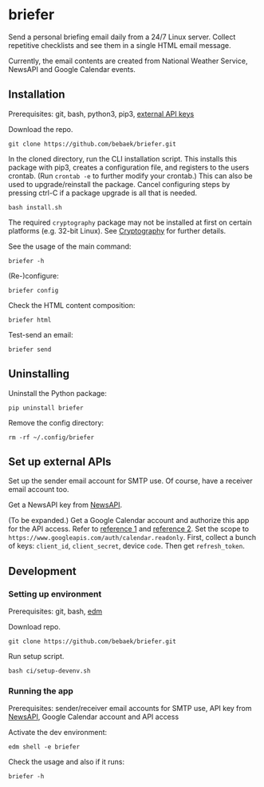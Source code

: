 # briefer
Send a personal briefing email daily from a 24/7 Linux server. Collect
repetitive checklists and see them in a single HTML email message.

Currently, the email contents are created from
National Weather Service, NewsAPI and Google Calendar events.

## Installation

Prerequisites: git, bash, python3, pip3,
[external API keys](#Set-up-external-APIs)

Download the repo.

    git clone https://github.com/bebaek/briefer.git

In the cloned directory, run the CLI installation script. This installs this
package with pip3, creates a configuration file, and registers to the users
crontab. (Run `crontab -e` to further modify your crontab.) This can also be
used to upgrade/reinstall the package. Cancel configuring steps by pressing
ctrl-C if a package upgrade is all that is needed.

    bash install.sh

The required `cryptography` package may not be installed at first on certain
platforms (e.g. 32-bit Linux). See
[Cryptography](https://cryptography.io/en/latest/installation/) for further
details.

See the usage of the main command:

    briefer -h

(Re-)configure:

    briefer config

Check the HTML content composition:

    briefer html

Test-send an email:

    briefer send

## Uninstalling

Uninstall the Python package:

    pip uninstall briefer

Remove the config directory:

    rm -rf ~/.config/briefer

## Set up external APIs

Set up the sender email account for SMTP use. Of course, have a receiver email
account too.

Get a NewsAPI key from [NewsAPI](https://newsapi.org).

(To be expanded.)
Get a Google Calendar account and authorize this app for the API access. Refer
to [reference 1](https://developers.google.com/calendar/auth) and
[reference 2](https://developers.google.com/identity/sign-in/devices).
Set the scope to `https://www.googleapis.com/auth/calendar.readonly`.
First, collect a bunch of keys: `client_id`, `client_secret`, device `code`.
Then get `refresh_token`.

## Development

### Setting up environment

Prerequisites: git, bash,
[edm](https://www.enthought.com/enthought-deployment-manager/)

Download repo.

    git clone https://github.com/bebaek/briefer.git

Run setup script.

    bash ci/setup-devenv.sh

### Running the app

Prerequisites: sender/receiver email accounts for SMTP use, API key from
[NewsAPI](https://newsapi.org), Google Calendar account and API access

Activate the dev environment:

    edm shell -e briefer

Check the usage and also if it runs:

    briefer -h
